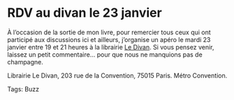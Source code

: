 # RDV au divan le 23 janvier

À l’occasion de la sortie de mon livre, pour remercier tous ceux qui ont participé aux discussions ici et ailleurs, j’organise un apéro le mardi 23 janvier entre 19 et 21 heures à la librairie [Le Divan](http://www.librairie-ledivan.com). Si vous pensez venir, laissez un petit commentaire… pour que nous ne manquions pas de champagne.

Librairie Le Divan, 203 rue de la Convention, 75015 Paris. Métro Convention.

Tags: Buzz